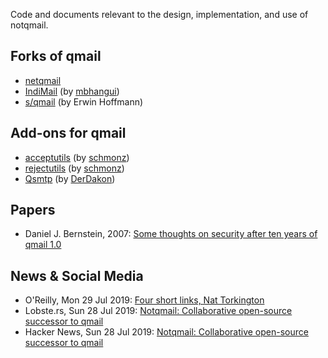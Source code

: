 Code and documents relevant to the design, implementation, and use of notqmail.

## Forks of qmail

- [netqmail](http://netqmail.org)
- [IndiMail](http://www.indimail.org) (by [mbhangui](https://github.com/mbhangui))
- [s/qmail](https://www.fehcom.de/sqmail/sqmail.html) (by Erwin Hoffmann)

## Add-ons for qmail
- [acceptutils](https://schmonz.com/qmail/acceptutils) (by [schmonz](https://github.com/schmonz))
- [rejectutils](https://schmonz.com/qmail/rejectutils) (by [schmonz](https://github.com/schmonz))
- [Qsmtp](https://github.com/DerDakon/Qsmtp) (by [DerDakon](https://github.com/DerDakon))

## Papers

- Daniel J. Bernstein, 2007: [Some thoughts on security after ten years of qmail 1.0](https://cr.yp.to/qmail/qmailsec-20071101.pdf)


## News & Social Media

- O'Reilly, Mon 29 Jul 2019: [Four short links, Nat Torkington](https://www.oreilly.com/ideas/four-short-links-29-july-2019)
- Lobste.rs, Sun 28 Jul 2019: [Notqmail: Collaborative open-source successor to qmail](https://lobste.rs/s/2r3stk/notqmail_collaborative_open_source)
- Hacker News, Sun 28 Jul 2019: [Notqmail: Collaborative open-source successor to qmail](https://news.ycombinator.com/item?id=20549983)